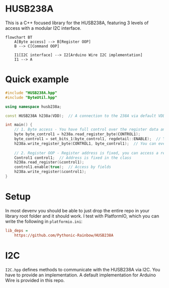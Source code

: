 # HUSB238A
This is a C++ focused library for the HUSB238A, featuring 3 levels of access with a modular I2C interface.
```mermaid
flowchart BT
    A[Byte access] --> B[Register OOP]
    B --> C[Command OOP]

    I1[I2C interface] --> I2[Arduino Wire I2C implementation]
    I1 --> A
```

# Quick example
```cpp
#include "HUSB238A.hpp"
#include "ByteUtil.hpp"

using namespace husb238a;

const HUSB238A h238a(VDD);  // A connection to the 238A via default VDD I2C address

int main() {
    // 1. Byte access - You have full control over the register data and address
    byte byte_control1 = h238a.read_register_byte(CONTROL1);
    byte_control1 = set_bits_1(byte_control1, regdetail::ENABLE);  // You can change the entire byte
    h238a.write_register_byte(CONTROL1, byte_control1);  // You can even write it to another address
    
    // 2. Register OOP - Register address is fixed, you can access a register by its fields
    Control1 control1;  // Address is fixed in the class
    h238a.read_register(&control1);
    control1.enable(true);  // Access by fields
    h238a.write_register(&control1);
}
```

# Setup
In most devenv you should be able to just drop the entire repo in your library root folder and it should work.
I test with PlatformIO, which you can write the following in `platformio.ini`:
```ini
lib_deps =
    https://github.com/Pythonic-Rainbow/HUSB238A
```


# I2C
`I2C.hpp` defines methods to communicate with the HUSB238A via I2C.
You have to provide an implementation. A default implementation for Arduino Wire is provided in this repo.